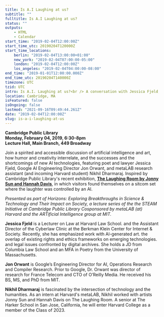 ```yaml
---
title: Is A.I Laughing at us?
subtitle: ""
fulltitle: Is A.I Laughing at us?
status: ""
outputs:
    - HTML
    - Calendar
start_time: "2019-02-04T12:00:00Z"
start_time_utc: 20190204T120000Z
start_time_locations:
    berlin: "2019-02-04T13:00:00+01:00"
    new_york: "2019-02-04T07:00:00-05:00"
    london: "2019-02-04T12:00:00Z"
    los_angeles: "2019-02-04T04:00:00-08:00"
end_time: "2019-01-01T12:00:00.000Z"
end_time_utc: 20190204T140000Z
timezone: UTC
tzid: UTC
intro: Is A.I. Laughing at us?<br /> A conversation with Jessica Fjeld, Jon Orwant, and Nikhil Dharmaraj
location: Cambridge, MA
isFeatured: false
isOngoing: false
lastmod: "2021-09-16T09:49:44.261Z"
date: "2019-02-04T12:00:00Z"
slug: is-a-i-laughing-at-us
---
```

**Cambridge Public Library<br />
Monday, February 04, 2019, 6:30-8pm<br />
Lecture Hall, Main Branch, 449 Broadway**

Join a spirited and accessible discussion of artificial intelligence and art, how humor and creativity interrelate, and the successes and the shortcomings of new Al technologies, featuring poet and lawyer Jessica Fjeld, Google AI Engineering Director Jon Orwant, and metaLAB research assistant (and incoming Harvard student) Nikhil Dharmaraj. Inspired by Cambridge Public Library's recent exhibition, **[The Laughing Room by Jonny Sun and Hannah Davis](../laughingroom)**, in which visitors found themselves on a sitcom set where the laughter was controlled by an Al.

*Presented as part of Horizons: Exploring Breakthroughs in Science & Technology and Their Impact on Society, a lecture series of the the STEAM Initiative at Cambridge Public Library Cosponsored by metaLAB (at) Harvard and the ARTificial Intelligence group at MIT.*

**Jessica Fjeld** is a Lecturer on Law at Harvard Law School. and the Assistant Director of the Cyberlaw Clinic at the Berkman Klein Center for Internet & Society. Recently, she has emphasized work with Al-generated art. the overlap of existing rights and ethics frameworks on emerging technologies. and legal issues confronted by digital archives. She holds a JD from Columbia Law School and an MFA in Poetry from the University of Massachusetts. 

**Jon Orwant** is Google’s Engineering Director for AI, Operations Research and Compiler Research. Prior to Google, Dr. Orwant was director of research for France Telecom and CTO of O’Reilly Media. He received his BS, MS, and PhD from MIT.

**Nikhil Dharmaraj** is fascinated by the intersection of technology and the humanities. As an intern at Harvard's metaLAB, Nikhil worked with artists Jonny Sun and Hannah Davis on The Laughing Room. A senior at The Harker School in San Jose, California, he will enter Harvard College as a member of the Class of 2023.